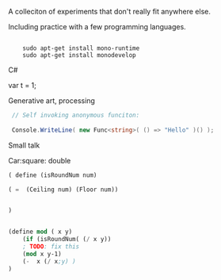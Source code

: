A colleciton of experiments that don't really fit anywhere else.


Including practice with a few programming languages.


```

    sudo apt-get install mono-runtime
    sudo apt-get install monodevelop
```


C#

var t = 1;

Generative art, processing


```c#
 // Self invoking anonymous funciton:
 
 Console.WriteLine( new Func<string>( () => "Hello" )() );
```


Small talk

Car:square: double

```lisp
( define (isRoundNum num)

( =  (Ceiling num) (Floor num))


)


(define mod ( x y)
    (if (isRoundNum( (/ x y))
    ; TODO: fix this
    (mod x y-1)
    (-  x (/ x;y) )
)
```
